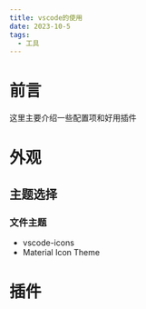 ```yaml
---
title: vscode的使用
date: 2023-10-5
tags:
  - 工具
---
```


# 前言

这里主要介绍一些配置项和好用插件





# 外观

## 主题选择

### 文件主题

* vscode-icons
* Material Icon Theme

# 插件

